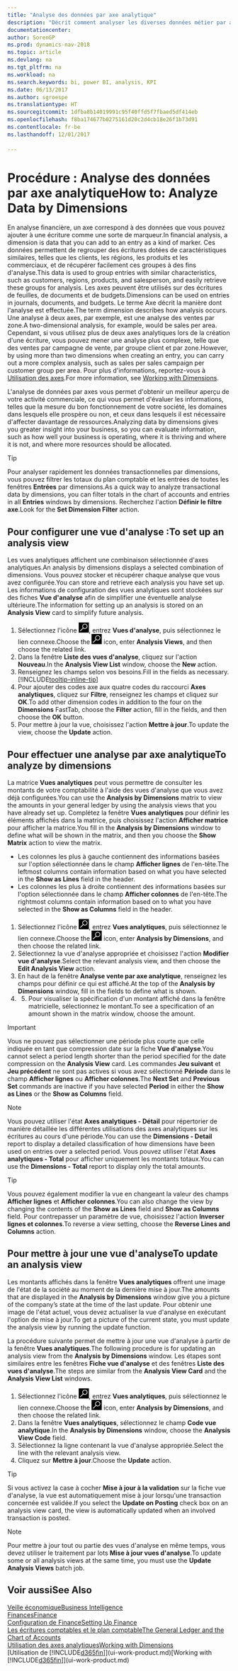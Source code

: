 ```yaml
---
title: "Analyse des données par axe analytique"
description: "Décrit comment analyser les diverses données métier par axe analytique."
documentationcenter: 
author: SorenGP
ms.prod: dynamics-nav-2018
ms.topic: article
ms.devlang: na
ms.tgt_pltfrm: na
ms.workload: na
ms.search.keywords: bi, power BI, analysis, KPI
ms.date: 06/13/2017
ms.author: sgroespe
ms.translationtype: HT
ms.sourcegitcommit: 1dfba8b14019991c95f40ffd5f7fbaed5df414eb
ms.openlocfilehash: f8ba174677b0275161d20c2d4cb18e26f1b73d91
ms.contentlocale: fr-be
ms.lasthandoff: 12/01/2017

---
```

#  <a name="how-to-analyze-data-by-dimensions"></a><span data-ttu-id="dfa5b-103">Procédure : Analyse des données par axe analytique</span><span class="sxs-lookup"><span data-stu-id="dfa5b-103">How to: Analyze Data by Dimensions</span></span>
<span data-ttu-id="dfa5b-104">En analyse financière, un axe correspond à des données que vous pouvez ajouter à une écriture comme une sorte de marqueur.</span><span class="sxs-lookup"><span data-stu-id="dfa5b-104">In financial analysis, a dimension is data that you can add to an entry as a kind of marker.</span></span> <span data-ttu-id="dfa5b-105">Ces données permettent de regrouper des écritures dotées de caractéristiques similaires, telles que les clients, les régions, les produits et les commerciaux, et de récupérer facilement ces groupes à des fins d'analyse.</span><span class="sxs-lookup"><span data-stu-id="dfa5b-105">This data is used to group entries with similar characteristics, such as customers, regions, products, and salesperson, and easily retrieve these groups for analysis.</span></span> <span data-ttu-id="dfa5b-106">Les axes peuvent être utilisés sur des écritures de feuilles, de documents et de budgets.</span><span class="sxs-lookup"><span data-stu-id="dfa5b-106">Dimensions can be used on entries in journals, documents, and budgets.</span></span> <span data-ttu-id="dfa5b-107">Le terme Axe décrit la manière dont l'analyse est effectuée.</span><span class="sxs-lookup"><span data-stu-id="dfa5b-107">The term dimension describes how analysis occurs.</span></span> <span data-ttu-id="dfa5b-108">Une analyse à deux axes, par exemple, est une analyse des ventes par zone.</span><span class="sxs-lookup"><span data-stu-id="dfa5b-108">A two-dimensional analysis, for example, would be sales per area.</span></span> <span data-ttu-id="dfa5b-109">Cependant, si vous utilisez plus de deux axes analytiques lors de la création d'une écriture, vous pouvez mener une analyse plus complexe, telle que des ventes par campagne de vente, par groupe client et par zone.</span><span class="sxs-lookup"><span data-stu-id="dfa5b-109">However, by using more than two dimensions when creating an entry, you can carry out a more complex analysis, such as sales per sales campaign per customer group per area.</span></span> <span data-ttu-id="dfa5b-110">Pour plus d'informations, reportez-vous à [Utilisation des axes](finance-dimensions.md).</span><span class="sxs-lookup"><span data-stu-id="dfa5b-110">For more information, see [Working with Dimensions](finance-dimensions.md).</span></span>

<span data-ttu-id="dfa5b-111">L'analyse de données par axes vous permet d'obtenir un meilleur aperçu de votre activité commerciale, ce qui vous permet d'évaluer les informations, telles que la mesure du bon fonctionnement de votre société, les domaines dans lesquels elle prospère ou non, et ceux dans lesquels il est nécessaire d'affecter davantage de ressources.</span><span class="sxs-lookup"><span data-stu-id="dfa5b-111">Analyzing data by dimensions gives you greater insight into your business, so you can evaluate information, such as how well your business is operating, where it is thriving and where it is not, and where more resources should be allocated.</span></span>

> [!TIP]
> <span data-ttu-id="dfa5b-112">Pour analyser rapidement les données transactionnelles par dimensions, vous pouvez filtrer les totaux du plan comptable et les entrées de toutes les fenêtres **Entrées** par dimensions.</span><span class="sxs-lookup"><span data-stu-id="dfa5b-112">As a quick way to analyze transactional data by dimensions, you can filter totals in the chart of accounts and entries in all **Entries** windows by dimensions.</span></span> <span data-ttu-id="dfa5b-113">Recherchez l'action **Définir le filtre axe**.</span><span class="sxs-lookup"><span data-stu-id="dfa5b-113">Look for the **Set Dimension Filter** action.</span></span>

## <a name="to-set-up-an-analysis-view"></a><span data-ttu-id="dfa5b-114">Pour configurer une vue d'analyse :</span><span class="sxs-lookup"><span data-stu-id="dfa5b-114">To set up an analysis view</span></span>  
<span data-ttu-id="dfa5b-115">Les vues analytiques affichent une combinaison sélectionnée d'axes analytiques.</span><span class="sxs-lookup"><span data-stu-id="dfa5b-115">An analysis by dimensions displays a selected combination of dimensions.</span></span> <span data-ttu-id="dfa5b-116">Vous pouvez stocker et récupérer chaque analyse que vous avez configurée.</span><span class="sxs-lookup"><span data-stu-id="dfa5b-116">You can store and retrieve each analysis you have set up.</span></span> <span data-ttu-id="dfa5b-117">Les informations de configuration des vues analytiques sont stockées sur des fiches **Vue d'analyse** afin de simplifier une éventuelle analyse ultérieure.</span><span class="sxs-lookup"><span data-stu-id="dfa5b-117">The information for setting up an analysis is stored on an **Analysis View** card to simplify future analysis.</span></span>  

1. <span data-ttu-id="dfa5b-118">Sélectionnez l'icône ![Page ou état pour la recherche](media/ui-search/search_small.png "Page ou état pour la recherche"), entrez **Vues d'analyse**, puis sélectionnez le lien connexe.</span><span class="sxs-lookup"><span data-stu-id="dfa5b-118">Choose the ![Search for Page or Report](media/ui-search/search_small.png "Search for Page or Report icon") icon, enter **Analysis Views**, and then choose the related link.</span></span>  
2. <span data-ttu-id="dfa5b-119">Dans la fenêtre **Liste des vues d'analyse**, cliquez sur l'action **Nouveau**.</span><span class="sxs-lookup"><span data-stu-id="dfa5b-119">In the **Analysis View List** window, choose the **New** action.</span></span>
3. <span data-ttu-id="dfa5b-120">Renseignez les champs selon vos besoins.</span><span class="sxs-lookup"><span data-stu-id="dfa5b-120">Fill in the fields as necessary.</span></span> [!INCLUDE[tooltip-inline-tip](includes/tooltip-inline-tip_md.md)]
4. <span data-ttu-id="dfa5b-121">Pour ajouter des codes axe aux quatre codes du raccourci **Axes analytiques**, cliquez sur **Filtre**, renseignez les champs et cliquez sur **OK**.</span><span class="sxs-lookup"><span data-stu-id="dfa5b-121">To add other dimension codes in addition to the four on the **Dimensions** FastTab, choose the **Filter** action, fill in the fields, and then choose the **OK** button.</span></span>  
5. <span data-ttu-id="dfa5b-122">Pour mettre à jour la vue, choisissez l'action **Mettre à jour**.</span><span class="sxs-lookup"><span data-stu-id="dfa5b-122">To update the view, choose the **Update** action.</span></span>

## <a name="to-analyze-by-dimensions"></a><span data-ttu-id="dfa5b-123">Pour effectuer une analyse par axe analytique</span><span class="sxs-lookup"><span data-stu-id="dfa5b-123">To analyze by dimensions</span></span>
<span data-ttu-id="dfa5b-124">La matrice **Vues analytiques** peut vous permettre de consulter les montants de votre comptabilité à l'aide des vues d'analyse que vous avez déjà configurées.</span><span class="sxs-lookup"><span data-stu-id="dfa5b-124">You can use the **Analysis by Dimensions** matrix to view the amounts in your general ledger by using the analysis views that you have already set up.</span></span> <span data-ttu-id="dfa5b-125">Complétez la fenêtre **Vues analytiques** pour définir les éléments affichés dans la matrice, puis choisissez l'action **Afficher matrice** pour afficher la matrice.</span><span class="sxs-lookup"><span data-stu-id="dfa5b-125">You fill in the **Analysis by Dimensions** window to define what will be shown in the matrix, and then you choose the **Show Matrix** action to view the matrix.</span></span>  

- <span data-ttu-id="dfa5b-126">Les colonnes les plus à gauche contiennent des informations basées sur l'option sélectionnée dans le champ **Afficher lignes** de l'en-tête.</span><span class="sxs-lookup"><span data-stu-id="dfa5b-126">The leftmost columns contain information based on what you have selected in the **Show as Lines** field in the header.</span></span>  
- <span data-ttu-id="dfa5b-127">Les colonnes les plus à droite contiennent des informations basées sur l'option sélectionnée dans le champ **Afficher colonnes** de l'en-tête.</span><span class="sxs-lookup"><span data-stu-id="dfa5b-127">The rightmost columns contain information based on to what you have selected in the **Show as Columns** field in the header.</span></span>  

1. <span data-ttu-id="dfa5b-128">Sélectionnez l'icône ![Page ou état pour la recherche](media/ui-search/search_small.png "Page ou état pour la recherche"), entrez **Vues analytiques**, puis sélectionnez le lien connexe.</span><span class="sxs-lookup"><span data-stu-id="dfa5b-128">Choose the ![Search for Page or Report](media/ui-search/search_small.png "Search for Page or Report icon") icon, enter **Analysis by Dimensions**, and then choose the related link.</span></span>  
2. <span data-ttu-id="dfa5b-129">Sélectionnez la vue d'analyse appropriée et choisissez l'action **Modifier vue d'analyse**.</span><span class="sxs-lookup"><span data-stu-id="dfa5b-129">Select the relevant analysis view,  and then choose the **Edit Analysis View** action.</span></span>
3. <span data-ttu-id="dfa5b-130">En haut de la fenêtre **Analyse vente par axe analytique**, renseignez les champs pour définir ce qui est affiché.</span><span class="sxs-lookup"><span data-stu-id="dfa5b-130">At the top of the **Analysis by Dimensions** window, fill in the fields to define what is shown.</span></span>
4. 5. <span data-ttu-id="dfa5b-131">Pour visualiser la spécification d'un montant affiché dans la fenêtre matricielle, sélectionnez le montant.</span><span class="sxs-lookup"><span data-stu-id="dfa5b-131">To see a specification of an amount shown in the matrix window, choose the amount.</span></span>  

> [!IMPORTANT]  
>   <span data-ttu-id="dfa5b-132">Vous ne pouvez pas sélectionner une période plus courte que celle indiquée en tant que compression date sur la fiche **Vue d'analyse**.</span><span class="sxs-lookup"><span data-stu-id="dfa5b-132">You cannot select a period length shorter than the period specified for the date compression on the **Analysis View** card.</span></span> <span data-ttu-id="dfa5b-133">Les commandes **Jeu suivant** et **Jeu précédent** ne sont pas actives si vous avez sélectionné **Période** dans le champ **Afficher lignes** ou **Afficher colonnes**.</span><span class="sxs-lookup"><span data-stu-id="dfa5b-133">The **Next Set** and **Previous Set** commands are inactive if you have selected **Period** in either the **Show as Lines** or the **Show as Columns** field.</span></span>  

> [!NOTE]  
>   <span data-ttu-id="dfa5b-134">Vous pouvez utiliser l'état **Axes analytiques - Détail** pour répertorier de manière détaillée les différentes utilisations des axes analytiques sur les écritures au cours d'une période.</span><span class="sxs-lookup"><span data-stu-id="dfa5b-134">You can use the **Dimensions - Detail** report to display a detailed classification of how dimensions have been used on entries over a selected period.</span></span> <span data-ttu-id="dfa5b-135">Vous pouvez utiliser l'état **Axes analytiques - Total** pour afficher uniquement les montants totaux.</span><span class="sxs-lookup"><span data-stu-id="dfa5b-135">You can use the **Dimensions - Total** report to display only the total amounts.</span></span>  

> [!TIP]  
>   <span data-ttu-id="dfa5b-136">Vous pouvez également modifier la vue en changeant la valeur des champs **Afficher lignes** et **Afficher colonnes**.</span><span class="sxs-lookup"><span data-stu-id="dfa5b-136">You can also change the view by changing the contents of the **Show as Lines** field and **Show as Columns** field.</span></span> <span data-ttu-id="dfa5b-137">Pour contrepasser un paramètre de vue, choisissez l'action **Inverser lignes et colonnes**.</span><span class="sxs-lookup"><span data-stu-id="dfa5b-137">To reverse a view setting, choose the **Reverse Lines and Columns** action.</span></span>

## <a name="to-update-an-analysis-view"></a><span data-ttu-id="dfa5b-138">Pour mettre à jour une vue d'analyse</span><span class="sxs-lookup"><span data-stu-id="dfa5b-138">To update an analysis view</span></span>  
<span data-ttu-id="dfa5b-139">Les montants affichés dans la fenêtre **Vues analytiques** offrent une image de l'état de la société au moment de la dernière mise à jour.</span><span class="sxs-lookup"><span data-stu-id="dfa5b-139">The amounts that are displayed in the **Analysis by Dimensions** window give you a picture of the company’s state at the time of the last update.</span></span> <span data-ttu-id="dfa5b-140">Pour obtenir une image de l'état actuel, vous devez actualiser la vue d'analyse en exécutant l'option de mise à jour.</span><span class="sxs-lookup"><span data-stu-id="dfa5b-140">To get a picture of the current state, you must update the analysis view by running the update function.</span></span>

<span data-ttu-id="dfa5b-141">La procédure suivante permet de mettre à jour une vue d'analyse à partir de la fenêtre **Vues analytiques**.</span><span class="sxs-lookup"><span data-stu-id="dfa5b-141">The following procedure is for updating an analysis view from the **Analysis by Dimensions** window.</span></span> <span data-ttu-id="dfa5b-142">Les étapes sont similaires entre les fenêtres **Fiche vue d'analyse** et des fenêtres **Liste des vues d'analyse**.</span><span class="sxs-lookup"><span data-stu-id="dfa5b-142">The steps are similar from the **Analysis View Card** and the **Analysis View List** windows.</span></span>  

1. <span data-ttu-id="dfa5b-143">Sélectionnez l'icône ![Page ou état pour la recherche](media/ui-search/search_small.png "Page ou état pour la recherche"), entrez **Vues analytiques**, puis sélectionnez le lien connexe.</span><span class="sxs-lookup"><span data-stu-id="dfa5b-143">Choose the ![Search for Page or Report](media/ui-search/search_small.png "Search for Page or Report icon") icon, enter **Analysis by Dimensions**, and then choose the related link.</span></span>  
2. <span data-ttu-id="dfa5b-144">Dans la fenêtre **Vues analytiques**, sélectionnez le champ **Code vue analytique**.</span><span class="sxs-lookup"><span data-stu-id="dfa5b-144">In the **Analysis by Dimensions** window, choose the **Analysis View Code** field.</span></span>  
3. <span data-ttu-id="dfa5b-145">Sélectionnez la ligne contenant la vue d'analyse appropriée.</span><span class="sxs-lookup"><span data-stu-id="dfa5b-145">Select the line with the relevant analysis view.</span></span>  
4. <span data-ttu-id="dfa5b-146">Cliquez sur **Mettre à jour**.</span><span class="sxs-lookup"><span data-stu-id="dfa5b-146">Choose the **Update** action.</span></span>  

> [!TIP]  
>   <span data-ttu-id="dfa5b-147">Si vous activez la case à cocher **Mise à jour à la validation** sur la fiche vue d'analyse, la vue est automatiquement mise à jour lorsqu'une transaction concernée est validée.</span><span class="sxs-lookup"><span data-stu-id="dfa5b-147">If you select the **Update on Posting** check box on an analysis view card, the view is automatically updated when an involved transaction is posted.</span></span>

> [!NOTE]  
>   <span data-ttu-id="dfa5b-148">Pour mettre à jour tout ou partie des vues d'analyse en même temps, vous devez utiliser le traitement par lots **Mise à jour vues d'analyse**.</span><span class="sxs-lookup"><span data-stu-id="dfa5b-148">To update some or all analysis views at the same time, you must use the **Update Analysis Views** batch job.</span></span>  

## <a name="see-also"></a><span data-ttu-id="dfa5b-149">Voir aussi</span><span class="sxs-lookup"><span data-stu-id="dfa5b-149">See Also</span></span>
[<span data-ttu-id="dfa5b-150">Veille économique</span><span class="sxs-lookup"><span data-stu-id="dfa5b-150">Business Intelligence</span></span>](bi.md)  
[<span data-ttu-id="dfa5b-151">Finances</span><span class="sxs-lookup"><span data-stu-id="dfa5b-151">Finance</span></span>](finance.md)  
[<span data-ttu-id="dfa5b-152">Configuration de Finance</span><span class="sxs-lookup"><span data-stu-id="dfa5b-152">Setting Up Finance</span></span>](finance-setup-finance.md)  
[<span data-ttu-id="dfa5b-153">Les écritures comptables et le plan comptable</span><span class="sxs-lookup"><span data-stu-id="dfa5b-153">The General Ledger and the Chart of Accounts</span></span>](finance-general-ledger.md)  
[<span data-ttu-id="dfa5b-154">Utilisation des axes analytiques</span><span class="sxs-lookup"><span data-stu-id="dfa5b-154">Working with Dimensions</span></span>](finance-dimensions.md)  
<span data-ttu-id="dfa5b-155">[Utilisation de [!INCLUDE[d365fin](includes/d365fin_md.md)]](ui-work-product.md)</span><span class="sxs-lookup"><span data-stu-id="dfa5b-155">[Working with [!INCLUDE[d365fin](includes/d365fin_md.md)]](ui-work-product.md)</span></span>  

